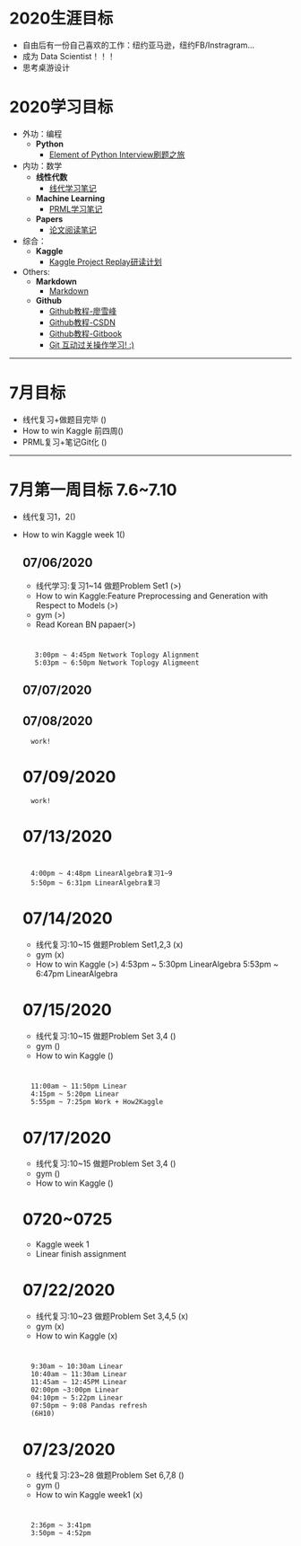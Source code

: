 # 2020生涯目标
* 自由后有一份自己喜欢的工作：纽约亚马逊，纽约FB/Instragram...
* 成为 Data Scientist！！！
* 思考桌游设计

# 2020学习目标
* 外功：编程 
	* **Python**
		* [Element of Python Interview刷题之旅]()
* 内功：数学
	* **线性代数**
		* [线代学习笔记]() 
	* **Machine Learning**
		* [PRML学习笔记]()
	* **Papers**
		* [论文阅读笔记]()
* 综合：
	* **Kaggle**
		* [Kaggle Project Replay研读计划]()
* Others:
	* **Markdown** 
		* [Markdown](https://www.runoob.com/markdown/md-tutorial.html)		
	* **Github**
	    * [Github教程-廖雪峰](https://www.liaoxuefeng.com/wiki/896043488029600)
		* [Github教程-CSDN](https://blog.csdn.net/u013490896/article/details/81158454?ops_request_misc=%257B%2522request%255Fid%2522%253A%2522158793989919724839253396%2522%252C%2522scm%2522%253A%252220140713.130102334.pc%255Fblog.%2522%257D&request_id=158793989919724839253396&biz_id=0&utm_source=distribute.pc_search_result.none-task-blog-2~blog~first_rank_v2~rank_v25-2)
		* [Github教程-Gitbook](http://gitbook.liuhui998.com/index.html)
		* [Git 互动过关操作学习! :)](https://learngitbranching.js.org/)
***

# 7月目标
* 线代复习+做题目完毕  ()
* How to win Kaggle 前四周()
* PRML复习+笔记Git化 () 

	
	 
		

***

# 7月第一周目标 7.6~7.10
* 线代复习1，2()
* How to win Kaggle week 1()

	
	## 07/06/2020
	
	*  线代学习:复习1~14 做题Problem Set1 (>)
	*  How to win Kaggle:Feature Preprocessing and Generation with Respect to Models (>)
	*  gym (>)
	*  Read Korean BN papaer(>)

		
	#
		 3:00pm ~ 4:45pm Network Toplogy Alignment    
		 5:03pm ~ 6:50pm Network Toplogy Aligmeent
	
	## 07/07/2020
	## 07/08/2020
		work!			
	# 07/09/2020
		work!
	# 07/13/2020
	#
		4:00pm ~ 4:48pm LinearAlgebra复习1~9
		5:50pm ~ 6:31pm LinearAlgebra复习
	
    # 07/14/2020
	*  线代复习:10~15 做题Problem Set1,2,3 (x)
	*  gym (x)
	*  How to win Kaggle (>)
		4:53pm ~ 5:30pm LinearAlgebra
		5:53pm ~ 6:47pm LinearAlgebra
	# 07/15/2020
	*  线代复习:10~15 做题Problem Set 3,4 ()
	*  gym ()
	*  How to win Kaggle ()
	#
		11:00am ~ 11:50pm Linear
		4:15pm ~ 5:20pm Linear
		5:55pm ~ 7:25pm Work + How2Kaggle

	# 07/17/2020
	*  线代复习:10~15 做题Problem Set 3,4 ()
	*  gym ()
	*  How to win Kaggle ()

	# 0720~0725
	* Kaggle week 1
	* Linear finish assignment
	
	
	# 07/22/2020
	
	*  线代复习:10~23 做题Problem Set 3,4,5 (x)
	*  gym (x)
	*  How to win Kaggle  (x)
	#  
		
		9:30am ~ 10:30am Linear
	    10:40am ~ 11:30am Linear
		11:45am ~ 12:45PM Linear
	    02:00pm ~3:00pm Linear
	    04:10pm ~ 5:22pm Linear
	    07:50pm ~ 9:08 Pandas refresh
	    (6H10)
	# 07/23/2020
	
	*  线代复习:23~28 做题Problem Set 6,7,8 ()
	*  gym ()
	*  How to win Kaggle week1  (x)
	#
		
		2:36pm ~ 3:41pm
	    3:50pm ~ 4:52pm